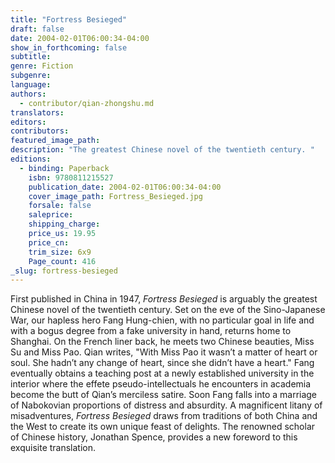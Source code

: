 ```yaml
---
title: "Fortress Besieged"
draft: false
date: 2004-02-01T06:00:34-04:00
show_in_forthcoming: false
subtitle:
genre: Fiction
subgenre:
language:
authors:
  - contributor/qian-zhongshu.md
translators:
editors:
contributors:
featured_image_path:
description: "The greatest Chinese novel of the twentieth century. "
editions:
  - binding: Paperback
    isbn: 9780811215527
    publication_date: 2004-02-01T06:00:34-04:00
    cover_image_path: Fortress_Besieged.jpg
    forsale: false
    saleprice:
    shipping_charge:
    price_us: 19.95
    price_cn:
    trim_size: 6x9
    Page_count: 416
_slug: fortress-besieged
---
```


First published in China in 1947, _Fortress Besieged_ is arguably the greatest Chinese novel of the twentieth century. Set on the eve of the Sino-Japanese War, our hapless hero Fang Hung-chien, with no particular goal in life and with a bogus degree from a fake university in hand, returns home to Shanghai. On the French liner back, he meets two Chinese beauties, Miss Su and Miss Pao. Qian writes, "With Miss Pao it wasn’t a matter of heart or soul. She hadn’t any change of heart, since she didn’t have a heart." Fang eventually obtains a teaching post at a newly established university in the interior where the effete pseudo-intellectuals he encounters in academia become the butt of Qian’s merciless satire. Soon Fang falls into a marriage of Nabokovian proportions of distress and absurdity. A magnificent litany of misadventures, _Fortress Besieged_ draws from traditions of both China and the West to create its own unique feast of delights. The renowned scholar of Chinese history, Jonathan Spence, provides a new foreword to this exquisite translation.

